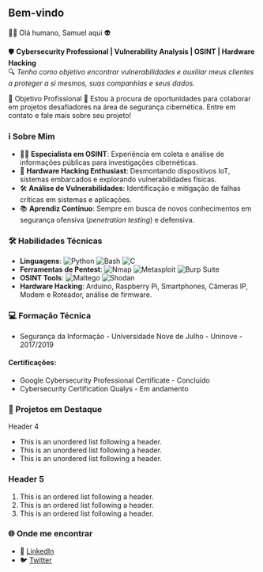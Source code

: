 <!---
layout: default
--->

<!--Text can be **bold**, _italic_, or ~~strikethrough~~.-->

<!--[Link to another page](./another-page.html).--

<!--There should be whitespace between paragraphs.-->

<!--There should be whitespace between paragraphs. We recommend including a README, or a file with information about your project.-->

## Bem-vindo
👨‍💻 Olá humano, Samuel aqui 👽

🛡️ **Cybersecurity Professional | Vulnerability Analysis | OSINT | Hardware Hacking**  
🔍 *Tenho como objetivo encontrar vulnerabilidades e auxiliar meus clientes a proteger a si mesmos, suas companhias e seus dados.*

🎯 Objetivo Profissional
🚀 Estou à procura de oportunidades para colaborar em projetos desafiadores na área de segurança cibernética. Entre em contato e fale mais sobre seu projeto!

<!--This is a normal paragraph following a header. GitHub is a code hosting platform for version control and collaboration. It lets you and others work together on projects from anywhere.-->

### ℹ️ Sobre Mim

- 🕵️‍♂️ **Especialista em OSINT**: Experiência em coleta e análise de informações públicas para investigações cibernéticas.
- 🔧 **Hardware Hacking Enthusiast**: Desmontando dispositivos IoT, sistemas embarcados e explorando vulnerabilidades físicas.
- 🛠️ **Análise de Vulnerabilidades**: Identificação e mitigação de falhas críticas em sistemas e aplicações.
- 📚 **Aprendiz Contínuo**: Sempre em busca de novos conhecimentos em segurança ofensiva (*penetration testing*) e defensiva.
<!---This is a blockquote following a header.
 When something is important enough, you do it even if the odds are not in your favor. --->
 
### 🛠️ Habilidades Técnicas
- **Linguagens**: ![Python](https://img.shields.io/badge/-Python-3776AB?style=flat-square&logo=python&logoColor=white) ![Bash](https://img.shields.io/badge/-Bash-4EAA25?style=flat-square&logo=gnu-bash&logoColor=white) ![C](https://img.shields.io/badge/-C-A8B9CC?style=flat-square&logo=c&logoColor=white)
- **Ferramentas de Pentest**: ![Nmap](https://img.shields.io/badge/-Nmap-4682B4?style=flat-square&logo=nmap&logoColor=white) ![Metasploit](https://img.shields.io/badge/-Metasploit-1F2937?style=flat-square&logo=metasploit&logoColor=white) ![Burp Suite](https://img.shields.io/badge/-Burp_Suite-FE7A16?style=flat-square&logo=burp-suite&logoColor=white)
- **OSINT Tools**: ![Maltego](https://img.shields.io/badge/-Maltego-1B1F23?style=flat-square&logo=data:image/svg+xml;base64,[...]&logoColor=white) ![Shodan](https://img.shields.io/badge/-Shodan-F80000?style=flat-square&logo=shodan&logoColor=white)
- **Hardware Hacking**: Arduino, Raspberry Pi, Smartphones, Câmeras IP, Modem e Roteador, análise de firmware.

### 💻 **Formação Técnica**
- Segurança da Informação - Universidade Nove de Julho - Uninove - 2017/2019
####   **Certificações**:
- Google Cybersecurity Professional Certificate - Concluído
- Cybersecurity Certification Qualys - Em andamento
  


<!--- //```js
// Javascript code with syntax highlighting.
var fun = function lang(l) {
  dateformat.i18n = require('./lang/' + l)
  return true;
}
``` --->


<!--- //```ruby
# Ruby code with syntax highlighting
GitHubPages::Dependencies.gems.each do |gem, version|
  s.add_dependency(gem, "= #{version}")
end
``` --->


### 🔗 Projetos em Destaque

Header 4

*   This is an unordered list following a header.
*   This is an unordered list following a header.
*   This is an unordered list following a header.

### Header 5

1.  This is an ordered list following a header.
2.  This is an ordered list following a header.
3.  This is an ordered list following a header.

### 🌐 Onde me encontrar
- 💼 [LinkedIn](https://www.linkedin.com/in/samuelsants/)
- 🐦 [Twitter](https://twitter.com/seutwitter)

<!--
Header 6

| head1        | head two          | three |
|:-------------|:------------------|:------|
| ok           | good swedish fish | nice  |
| out of stock | good and plenty   | nice  |
| ok           | good `oreos`      | hmm   |
| ok           | good `zoute` drop | yumm  |

### There's a horizontal rule below this.

* * *

### Here is an unordered list:

*   Item foo
*   Item bar
*   Item baz
*   Item zip

### And an ordered list:

1.  Item one
1.  Item two
1.  Item three
1.  Item four

### And a nested list:

- level 1 item
  - level 2 item
  - level 2 item
    - level 3 item
    - level 3 item
- level 1 item
  - level 2 item
  - level 2 item
  - level 2 item
- level 1 item
  - level 2 item
  - level 2 item
- level 1 item

<!--Small image

![Octocat](https://github.githubassets.com/images/icons/emoji/octocat.png)

### Large image

![Branching](https://guides.github.com/activities/hello-world/branching.png)


### Definition lists can be used with HTML syntax.

<dl>
<dt>Name</dt>
<dd>Godzilla</dd>
<dt>Born</dt>
<dd>1952</dd>
<dt>Birthplace</dt>
<dd>Japan</dd>
<dt>Color</dt>
<dd>Green</dd>
</dl>

```
Long, single-line code blocks should not wrap. They should horizontally scroll if they are too long. This line should be long enough to demonstrate this.
```

```
The final element.
``` -->
